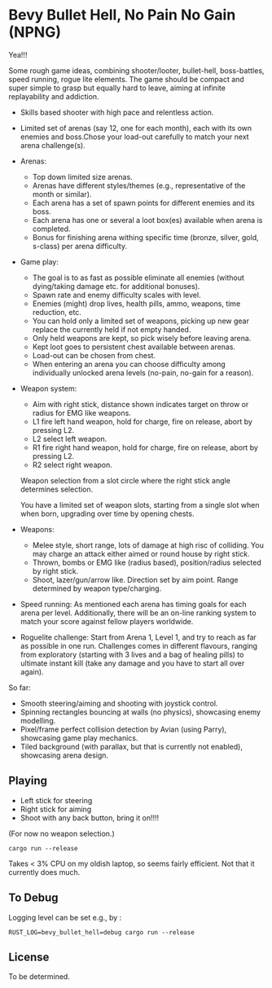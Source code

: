 # Bevy Bullet Hell, No Pain No Gain (NPNG)

Yea!!!

Some rough game ideas, combining shooter/looter, bullet-hell, boss-battles, speed running, rogue lite elements. The game should be compact and super simple to grasp but equally hard to leave, aiming at infinite replayability and addiction. 

- Skills based shooter with high pace and relentless action.
- Limited set of arenas (say 12, one for each month), each with its own enemies and boss.Chose your load-out carefully to match your next arena challenge(s).

- Arenas:
  - Top down limited size arenas.
  - Arenas have different styles/themes (e.g., representative of the month or similar).
  - Each arena has a set of spawn points for different enemies and its boss. 
  - Each arena has one or several a loot box(es) available when arena is completed.
  - Bonus for finishing arena withing specific time (bronze, silver, gold, s-class) per arena difficulty.

- Game play:
  - The goal is to as fast as possible eliminate all enemies (without dying/taking damage etc. for additional bonuses).
  - Spawn rate and enemy difficulty scales with level.
  - Enemies (might) drop lives, health pills, ammo, weapons, time reduction, etc.
  - You can hold only a limited set of weapons, picking up new gear replace the currently held if not empty handed.
  - Only held weapons are kept, so pick wisely before leaving arena.
  - Kept loot goes to persistent chest available between arenas.
  - Load-out can be chosen from chest.
  - When entering an arena you can choose difficulty among individually unlocked arena levels (no-pain, no-gain for a reason).
  
- Weapon system:
  - Aim with right stick, distance shown indicates target on throw or radius for EMG like weapons.
  - L1 fire left hand weapon, hold for charge, fire on release, abort by pressing L2.
  - L2 select left weapon.
  - R1 fire right hand weapon, hold for charge, fire on release, abort by pressing L2.
  - R2 select right weapon.

  Weapon selection from a slot circle where the right stick angle determines selection.

  You have a limited set of weapon slots, starting from a single slot when when born, upgrading over time by opening chests.

- Weapons:
  - Melee style, short range, lots of damage at high risc of colliding. You may charge an attack either aimed or round house by right stick.
  - Thrown, bombs or EMG like (radius based), position/radius selected by right stick.
  - Shoot, lazer/gun/arrow like. Direction set by aim point. Range determined by weapon type/charging.
  
- Speed running:
  As mentioned each arena has timing goals for each arena per level. Additionally, there will be an on-line ranking system to match your score against fellow players worldwide.

- Roguelite challenge:
   Start from Arena 1, Level 1, and try to reach as far as possible in one run. Challenges comes in different flavours, ranging from exploratory (starting with 3 lives and a bag of healing pills) to ultimate instant kill (take any damage and you have to start all over again).

So far:

- Smooth steering/aiming and shooting with joystick control.
- Spinning rectangles bouncing at walls (no physics), showcasing enemy modelling.
- Pixel/frame perfect collision detection by Avian (using Parry), showcasing game play mechanics.
- Tiled background (with parallax, but that is currently not enabled), showcasing arena design.

## Playing

- Left stick for steering
- Right stick for aiming
- Shoot with any back button, bring it on!!!! 

(For now no weapon selection.)

```shell
cargo run --release
```

Takes < 3% CPU on my oldish laptop, so seems fairly efficient. Not that it currently does much.

## To Debug

Logging level can be set e.g., by :

```shell
RUST_LOG=bevy_bullet_hell=debug cargo run --release
```

## License

To be determined.